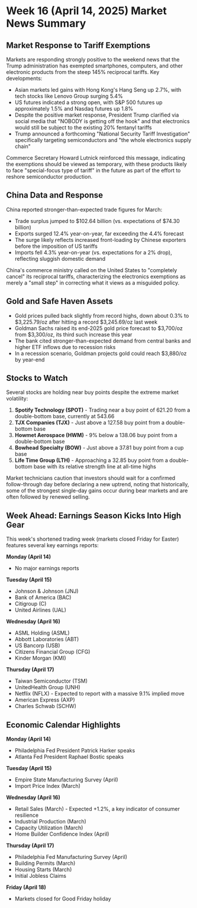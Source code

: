 # Week 16 (April 14, 2025) Market News Summary

## Market Response to Tariff Exemptions

Markets are responding strongly positive to the weekend news that the Trump administration has exempted smartphones, computers, and other electronic products from the steep 145% reciprocal tariffs. Key developments:

- Asian markets led gains with Hong Kong's Hang Seng up 2.7%, with tech stocks like Lenovo Group surging 5.4%
- US futures indicated a strong open, with S&P 500 futures up approximately 1.5% and Nasdaq futures up 1.8%
- Despite the positive market response, President Trump clarified via social media that "NOBODY is getting off the hook" and that electronics would still be subject to the existing 20% fentanyl tariffs
- Trump announced a forthcoming "National Security Tariff Investigation" specifically targeting semiconductors and "the whole electronics supply chain"

Commerce Secretary Howard Lutnick reinforced this message, indicating the exemptions should be viewed as temporary, with these products likely to face "special-focus type of tariff" in the future as part of the effort to reshore semiconductor production.

## China Data and Response

China reported stronger-than-expected trade figures for March:
- Trade surplus jumped to $102.64 billion (vs. expectations of $74.30 billion)
- Exports surged 12.4% year-on-year, far exceeding the 4.4% forecast
- The surge likely reflects increased front-loading by Chinese exporters before the imposition of US tariffs
- Imports fell 4.3% year-on-year (vs. expectations for a 2% drop), reflecting sluggish domestic demand

China's commerce ministry called on the United States to "completely cancel" its reciprocal tariffs, characterizing the electronics exemptions as merely a "small step" in correcting what it views as a misguided policy.

## Gold and Safe Haven Assets

- Gold prices pulled back slightly from record highs, down about 0.3% to $3,225.79/oz after hitting a record $3,245.69/oz last week
- Goldman Sachs raised its end-2025 gold price forecast to $3,700/oz from $3,300/oz, its third such increase this year
- The bank cited stronger-than-expected demand from central banks and higher ETF inflows due to recession risks
- In a recession scenario, Goldman projects gold could reach $3,880/oz by year-end

## Stocks to Watch

Several stocks are holding near buy points despite the extreme market volatility:

1. **Spotify Technology (SPOT)** - Trading near a buy point of 621.20 from a double-bottom base, currently at 543.66
2. **TJX Companies (TJX)** - Just above a 127.58 buy point from a double-bottom base
3. **Howmet Aerospace (HWM)** - 9% below a 138.06 buy point from a double-bottom base
4. **Bowhead Specialty (BOW)** - Just above a 37.81 buy point from a cup base
5. **Life Time Group (LTH)** - Approaching a 32.85 buy point from a double-bottom base with its relative strength line at all-time highs

Market technicians caution that investors should wait for a confirmed follow-through day before declaring a new uptrend, noting that historically, some of the strongest single-day gains occur during bear markets and are often followed by renewed selling.

## Week Ahead: Earnings Season Kicks Into High Gear

This week's shortened trading week (markets closed Friday for Easter) features several key earnings reports:

**Monday (April 14)**
- No major earnings reports

**Tuesday (April 15)**
- Johnson & Johnson (JNJ)
- Bank of America (BAC) 
- Citigroup (C)
- United Airlines (UAL)

**Wednesday (April 16)**
- ASML Holding (ASML)
- Abbott Laboratories (ABT)
- US Bancorp (USB)
- Citizens Financial Group (CFG)
- Kinder Morgan (KMI)

**Thursday (April 17)**
- Taiwan Semiconductor (TSM)
- UnitedHealth Group (UNH)
- Netflix (NFLX) - Expected to report with a massive 9.1% implied move
- American Express (AXP)
- Charles Schwab (SCHW)

## Economic Calendar Highlights

**Monday (April 14)**
- Philadelphia Fed President Patrick Harker speaks
- Atlanta Fed President Raphael Bostic speaks

**Tuesday (April 15)**
- Empire State Manufacturing Survey (April)
- Import Price Index (March)

**Wednesday (April 16)**
- Retail Sales (March) - Expected +1.2%, a key indicator of consumer resilience
- Industrial Production (March)
- Capacity Utilization (March)
- Home Builder Confidence Index (April)

**Thursday (April 17)**
- Philadelphia Fed Manufacturing Survey (April)
- Building Permits (March) 
- Housing Starts (March)
- Initial Jobless Claims

**Friday (April 18)**
- Markets closed for Good Friday holiday
